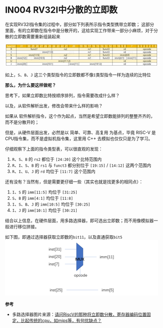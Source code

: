 # IN004 RV32I中分散的立即数
在实现RV32I指令集的过程中，部分如下列表所示指令类型携带立即数；
这部分里面，有的立即数在指令中是分散开的，这给实现工作带来一部分小麻烦，对于分散的立即数需要重新组装起来

![instruction_types](./images/instruction_types.png)

如上，`S`、`B`、`J` 这三个类型指令的立即数都不像`I`类型指令一样为连续的比特位

**那么，为什么要这样做呢？**

思考下，如果立即数比特按顺序排列，指令需要改成什么样？

以及，从软件解析出发，修改会带来什么样的影响？

如果从 软件解析指令，这个作为起点，当然是希望立即数能排列的整整齐齐的，而不是分散开的；

但是，从硬件层面出发，必然是以 简单、可靠、高复用 为基点，毕竟 RISC-V 是CPU指令集，而不是虚拟机指令集，这里用 C++ 去模拟也仅仅只是为了学习。

仔细观察下上面的指令类型表，可以很直观的发现：

1. `R`、`S`、`B` 的 `rs2` 都位于 `[24:20]` 这个比特范围内
2. `R`、`I`、`S`、`B` 的 `rs1` 与 `funct3` 都分别位于 `[19:15]` / `[14:12]` 这两个范围内
3. `R`、`I`、`U`、`J` 的 `rd` 均位于 `[11:7]` 这个范围内

还有没有？当然有，但是需要更仔细一些（其实也就是找更多的相同点）：

1. `I`、`S` 的 `imm[11:5]` 均位于 `[31:25]`
2. `S`、`B` 的 `imm[4:1]` 均位于 `[11:8]`
3. `I`、`S`、`B`、`J` 的 `imm[10:5]` 均位于 `[30:25]`
4. `I`、`J` 的 `imm[10:1]` 均位于 `[30:21]` 

结合以上信息，在硬件层面，用多路选择器，即可选出立即数；而不用像模拟器一般进行移位拼接。

如下图，即通过选择器获取立即数的`bit11`，以及直通获取`bit5`
![imm_decode](./images/rv_decode_mux.png)

**参考**
- 多路选择器图片来源：[请问RiscV的那种将立即数分散，寄存器编码位置固定，比起传统的cpu，如mips等，有何优缺点？](https://www.zhihu.com/question/405003253)
